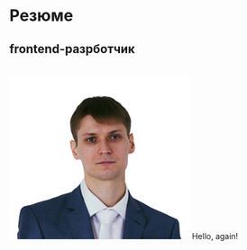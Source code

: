 # Резюме

## frontend-разрботчик

\
![Me][me-photo]
Hello, again!

[me-photo]: assets/me320-whitebg.png

